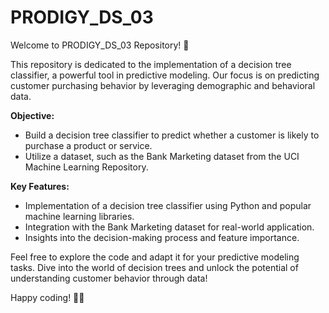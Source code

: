 # PRODIGY_DS_03

Welcome to PRODIGY_DS_03 Repository! 🚀

This repository is dedicated to the implementation of a decision tree classifier, a powerful tool in predictive modeling. Our focus is on predicting customer purchasing behavior by leveraging demographic and behavioral data. 

**Objective:**
- Build a decision tree classifier to predict whether a customer is likely to purchase a product or service.
- Utilize a dataset, such as the Bank Marketing dataset from the UCI Machine Learning Repository.

**Key Features:**
- Implementation of a decision tree classifier using Python and popular machine learning libraries.
- Integration with the Bank Marketing dataset for real-world application.
- Insights into the decision-making process and feature importance.

Feel free to explore the code and adapt it for your predictive modeling tasks. Dive into the world of decision trees and unlock the potential of understanding customer behavior through data!

Happy coding! 🌳🤖
